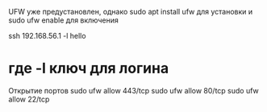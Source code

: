 UFW уже предустановлен, однако sudo apt install ufw для установки и sudo ufw enable для включения



ssh 192.168.56.1 -l hello 
# где -l ключ для логина

Открытие портов 
sudo ufw allow 443/tcp
sudo ufw allow 80/tcp
sudo ufw allow 22/tcp
